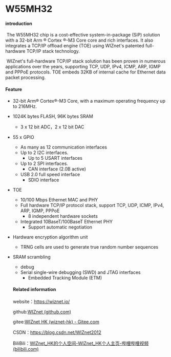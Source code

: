 # W55MH32

#### introduction

​	The W55MH32 chip is a cost-effective system-in-package (SiP) solution with a 32-bit Arm ® Cortex ®-M3 Core core and rich interfaces. It also integrates a TCP/IP offload engine (TOE) using WIZnet's patented full-hardware TCP/IP stack technology. 

​	WIZnet's full-hardware TCP/IP stack solution has been proven in numerous applications over the years, supporting TCP, UDP, IPv4, ICMP, ARP, IGMP and PPPoE protocols. TOE embeds 32KB of internal cache for Ethernet data packet processing.

#### Feature

- 32-bit Arm® Cortex®-M3 Core, with a maximum operating frequency up to 216MHz.

- 1024K bytes FLASH, 96K bytes SRAM
   - 3 x 12 bit ADC，2 x 12 bit DAC
- 55 x GPIO
   - As many as 12 communication interfaces
  - Up to 2 I2C interfaces.
     - Up to 5 USART interfaces
  - Up to 2 SPI interfaces.
     - CAN interface (2.0B active)
  - USB 2.0 full speed interface
     - SDIO interface
- TOE
     - 10/100 Mbps Ethernet MAC and PHY
  - Full hardware TCP/IP protocol stack, support TCP, UDP, ICMP, IPv4, ARP, IGMP, PPPoE
     - 8 independent hardware sockets
  - Integrated 10BaseT/100BaseT Ethernet PHY
     - Support automatic negotiation
- Hardware encryption algorithm unit
   - TRNG cells are used to generate true random number sequences
- SRAM scrambling
   - debug
  - Serial single-wire debugging (SWD) and JTAG interfaces
     - Embedded Tracking Module (ETM)


   #### Related information

   website：https://wiznet.io/

   github:[WIZnet (github.com)](https://github.com/Wiznet/)

   gitee:[WIZnet HK (wiznet-hk) - Gitee.com](https://gitee.com/wiznet-hk)

   CSDN：https://blog.csdn.net/WIZnet2012

   BiliBili：[WIZnet_HK的个人空间-WIZnet_HK个人主页-哔哩哔哩视频 (bilibili.com)](https://space.bilibili.com/3493140098976365)
